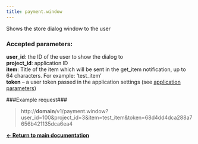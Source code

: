 ```yaml
---
title: payment.window
---
```

Shows the store dialog window to the user

### Accepted parameters: ###

**user_id**: the ID of the user to show the dialog to<br>
**project_id**: application ID<br>
**item**: Title of the item which will be sent in the get_item notification, up to 64 characters. For example: ‘test_item’ <br>
**token** – a user token passed in the application settings (see [application parameters](/en/main/startap.html))

###Example request###

> http://**domain**/v1/payment.window?user_id=100&project_id=3&item=test_item&token=68d4dd4dca288a7656b421135dca6ea4

[**<- Return to main documentation**](/en/payment)